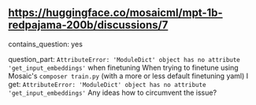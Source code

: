 ## https://huggingface.co/mosaicml/mpt-1b-redpajama-200b/discussions/7

contains_question: yes

question_part: `AttributeError: 'ModuleDict' object has no attribute 'get_input_embeddings'` when finetuning
When trying to finetune using Mosaic's `composer train.py` (with a more or less default finetuning yaml) I get: `AttributeError: 'ModuleDict' object has no attribute 'get_input_embeddings'` Any ideas how to circumvent the issue?